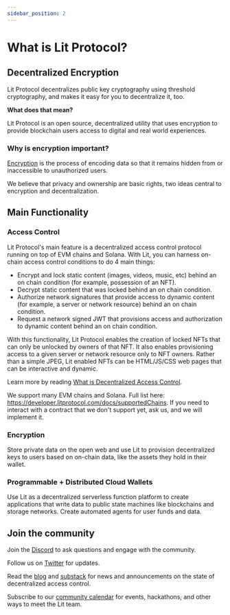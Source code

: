 ```yaml
---
sidebar_position: 2
---
```


# What is Lit Protocol?

## Decentralized Encryption

Lit Protocol decentralizes public key cryptography using threshold cryptography, and makes it easy for you to decentralize it, too.

**What does that mean?**

Lit Protocol is an open source, decentralized utility that uses encryption to provide blockchain users access to digital and real world experiences. 

### Why is encryption important?
[Encryption](https://www.cloudflare.com/learning/ssl/what-is-encryption/) is the process of encoding data so that it remains hidden from or inaccessible to unauthorized users.

We believe that privacy and ownership are basic rights, two ideas central to encryption and decentralization.

## Main Functionality

### Access Control
Lit Protocol's main feature is a decentralized access control protocol running on top of EVM chains and Solana. With Lit, you can harness on-chain access control conditions to do 4 main things:

- Encrypt and lock static content (images, videos, music, etc) behind an on chain condition (for example, possession of an NFT).
- Decrypt static content that was locked behind an on chain condition.
- Authorize network signatures that provide access to dynamic content (for example, a server or network resource) behind an on chain condition.
- Request a network signed JWT that provisions access and authorization to dynamic content behind an on chain condition.

With this functionality, Lit Protocol enables the creation of locked NFTs that can only be unlocked by owners of that NFT. It also enables provisioning access to a given server or network resource only to NFT owners. Rather than a simple JPEG, Lit enabled NFTs can be HTML/JS/CSS web pages that can be interactive and dynamic.

Learn more by reading [What is Decentralized Access Control](https://blog.litprotocol.com/?p=what-is-decentralized-access-control).

We support many EVM chains and Solana. Full list here: https://developer.litprotocol.com/docs/supportedChains. If you need to interact with a contract that we don't support yet, ask us, and we will implement it.

### Encryption
Store private data on the open web and use Lit to provision decentralized keys to users based on on-chain data, like the assets they hold in their wallet.

### Programmable + Distributed Cloud Wallets
Use Lit as a decentralized serverless function platform to create applications that write data to public state machines like blockchains and storage networks. Create automated agents for user funds and data.

## Join the community

Join the [Discord](https://litgateway.com/discord) to ask questions and engage with the community.

Follow us on [Twitter](https://twitter.com/LitProtocol) for updates.

Read the [blog](https://blog.litprotocol.com/) and [substack](https://litproject.substack.com/) for news and announcements on the state of decentralized access control.

Subscribe to our [community calendar](https://calendar.google.com/calendar/u/5?cid=Y19hMnVxZDNjaHVqZ2Q0a3FqbGlvcDdxY2JhMEBncm91cC5jYWxlbmRhci5nb29nbGUuY29t) for events, hackathons, and other ways to meet the Lit team.
